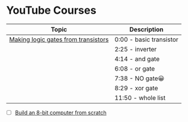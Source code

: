 # YouTube Courses

| Topic | Description |
|-|-|
| [Making logic gates from transistors](https://www.youtube.com/watch?v=sTu3LwpF6XI) | 0:00 - basic transistor |
| | 2:25 - inverter |
| | 4:14 - and gate |
| | 6:08 - or gate |
| | 7:38 - NO gate😀 |
| | 8:29 - xor gate |
| | 11:50 - whole list |



- [ ] [Build an 8-bit computer from scratch](https://eater.net/8bit)

